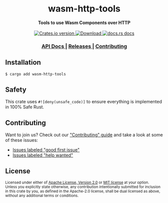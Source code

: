 <h1 align="center">wasm-http-tools</h1>
<div align="center">
  <strong>
    Tools to use Wasm Components over HTTP
  </strong>
</div>

<br />

<div align="center">
  <!-- Crates version -->
  <a href="https://crates.io/crates/wasm-http-tools">
    <img src="https://img.shields.io/crates/v/wasm-http-tools.svg?style=flat-square"
    alt="Crates.io version" />
  </a>
  <!-- Downloads -->
  <a href="https://crates.io/crates/wasm-http-tools">
    <img src="https://img.shields.io/crates/d/wasm-http-tools.svg?style=flat-square"
      alt="Download" />
  </a>
  <!-- docs.rs docs -->
  <a href="https://docs.rs/wasm-http-tools">
    <img src="https://img.shields.io/badge/docs-latest-blue.svg?style=flat-square"
      alt="docs.rs docs" />
  </a>
</div>

<div align="center">
  <h3>
    <a href="https://docs.rs/wasm-http-tools">
      API Docs
    </a>
    <span> | </span>
    <a href="https://github.com/yoshuawuyts/wasm-http-tools/releases">
      Releases
    </a>
    <span> | </span>
    <a href="https://github.com/yoshuawuyts/wasm-http-tools/blob/master.github/CONTRIBUTING.md">
      Contributing
    </a>
  </h3>
</div>

## Installation
```sh
$ cargo add wasm-http-tools
```

## Safety
This crate uses ``#![deny(unsafe_code)]`` to ensure everything is implemented in
100% Safe Rust.

## Contributing
Want to join us? Check out our ["Contributing" guide][contributing] and take a
look at some of these issues:

- [Issues labeled "good first issue"][good-first-issue]
- [Issues labeled "help wanted"][help-wanted]

[contributing]: https://github.com/yoshuawuyts/wasm-http-tools/blob/master.github/CONTRIBUTING.md
[good-first-issue]: https://github.com/yoshuawuyts/wasm-http-tools/labels/good%20first%20issue
[help-wanted]: https://github.com/yoshuawuyts/wasm-http-tools/labels/help%20wanted

## License

<sup>
Licensed under either of <a href="LICENSE-APACHE">Apache License, Version
2.0</a> or <a href="LICENSE-MIT">MIT license</a> at your option.
</sup>

<br/>

<sub>
Unless you explicitly state otherwise, any contribution intentionally submitted
for inclusion in this crate by you, as defined in the Apache-2.0 license, shall
be dual licensed as above, without any additional terms or conditions.
</sub>
